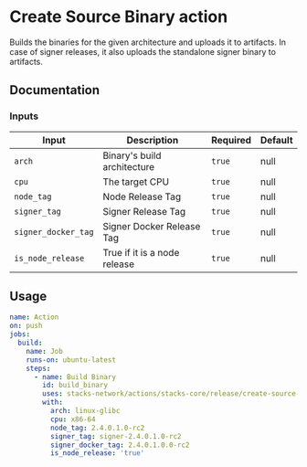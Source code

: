 # Create Source Binary action

Builds the binaries for the given architecture and uploads it to artifacts. In case of signer releases, it also uploads the standalone signer binary to artifacts.

## Documentation

### Inputs

| Input               | Description                  | Required | Default |
| ------------------- | ---------------------------- | -------- | ------- |
|        `arch`       | Binary's build architecture  | `true`   | null    |
|        `cpu`        | The target CPU               | `true`   | null    |
|      `node_tag`     | Node Release Tag             | `true`   | null    |
|     `signer_tag`    | Signer Release Tag           | `true`   | null    |
| `signer_docker_tag` | Signer Docker Release Tag    | `true`   | null    |
|  `is_node_release`  | True if it is a node release | `true`   | null    |

## Usage

```yaml
name: Action
on: push
jobs:
  build:
    name: Job
    runs-on: ubuntu-latest
    steps:
      - name: Build Binary
        id: build_binary
        uses: stacks-network/actions/stacks-core/release/create-source-binary@main
        with:
          arch: linux-glibc
          cpu: x86-64
          node_tag: 2.4.0.1.0-rc2
          signer_tag: signer-2.4.0.1.0-rc2
          signer_docker_tag: 2.4.0.1.0.0-rc2
          is_node_release: 'true'
```
